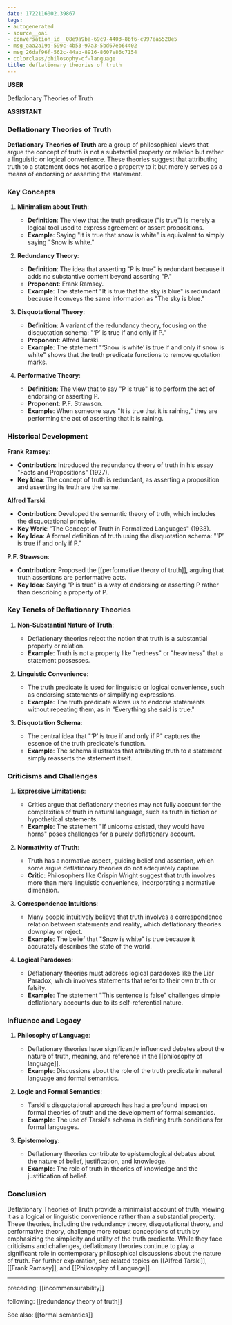 ```yaml
---
date: 1722116002.39867
tags:
- autogenerated
- source__oai
- conversation_id__08e9a9ba-69c9-4403-8bf6-c997ea5520e5
- msg_aaa2a19a-599c-4b53-97a3-5bd67eb64402
- msg_26daf96f-562c-44ab-8916-8607e86c7154
- colorclass/philosophy-of-language
title: deflationary theories of truth
---
```


**USER**

Deflationary Theories of Truth


**ASSISTANT**

### Deflationary Theories of Truth

**Deflationary Theories of Truth** are a group of philosophical views that argue the concept of truth is not a substantial property or relation but rather a linguistic or logical convenience. These theories suggest that attributing truth to a statement does not ascribe a property to it but merely serves as a means of endorsing or asserting the statement.

### Key Concepts

1. **Minimalism about Truth**:
   - **Definition**: The view that the truth predicate ("is true") is merely a logical tool used to express agreement or assert propositions.
   - **Example**: Saying "It is true that snow is white" is equivalent to simply saying "Snow is white."

2. **Redundancy Theory**:
   - **Definition**: The idea that asserting "P is true" is redundant because it adds no substantive content beyond asserting "P."
   - **Proponent**: Frank Ramsey.
   - **Example**: The statement "It is true that the sky is blue" is redundant because it conveys the same information as "The sky is blue."

3. **Disquotational Theory**:
   - **Definition**: A variant of the redundancy theory, focusing on the disquotation schema: "‘P’ is true if and only if P."
   - **Proponent**: Alfred Tarski.
   - **Example**: The statement "‘Snow is white’ is true if and only if snow is white" shows that the truth predicate functions to remove quotation marks.

4. **Performative Theory**:
   - **Definition**: The view that to say "P is true" is to perform the act of endorsing or asserting P.
   - **Proponent**: P.F. Strawson.
   - **Example**: When someone says "It is true that it is raining," they are performing the act of asserting that it is raining.

### Historical Development

**Frank Ramsey**:
- **Contribution**: Introduced the redundancy theory of truth in his essay "Facts and Propositions" (1927).
- **Key Idea**: The concept of truth is redundant, as asserting a proposition and asserting its truth are the same.

**Alfred Tarski**:
- **Contribution**: Developed the semantic theory of truth, which includes the disquotational principle.
- **Key Work**: "The Concept of Truth in Formalized Languages" (1933).
- **Key Idea**: A formal definition of truth using the disquotation schema: "‘P’ is true if and only if P."

**P.F. Strawson**:
- **Contribution**: Proposed the [[performative theory of truth]], arguing that truth assertions are performative acts.
- **Key Idea**: Saying "P is true" is a way of endorsing or asserting P rather than describing a property of P.

### Key Tenets of Deflationary Theories

1. **Non-Substantial Nature of Truth**:
   - Deflationary theories reject the notion that truth is a substantial property or relation.
   - **Example**: Truth is not a property like "redness" or "heaviness" that a statement possesses.

2. **Linguistic Convenience**:
   - The truth predicate is used for linguistic or logical convenience, such as endorsing statements or simplifying expressions.
   - **Example**: The truth predicate allows us to endorse statements without repeating them, as in "Everything she said is true."

3. **Disquotation Schema**:
   - The central idea that "‘P’ is true if and only if P" captures the essence of the truth predicate's function.
   - **Example**: The schema illustrates that attributing truth to a statement simply reasserts the statement itself.

### Criticisms and Challenges

1. **Expressive Limitations**:
   - Critics argue that deflationary theories may not fully account for the complexities of truth in natural language, such as truth in fiction or hypothetical statements.
   - **Example**: The statement "If unicorns existed, they would have horns" poses challenges for a purely deflationary account.

2. **Normativity of Truth**:
   - Truth has a normative aspect, guiding belief and assertion, which some argue deflationary theories do not adequately capture.
   - **Critic**: Philosophers like Crispin Wright suggest that truth involves more than mere linguistic convenience, incorporating a normative dimension.

3. **Correspondence Intuitions**:
   - Many people intuitively believe that truth involves a correspondence relation between statements and reality, which deflationary theories downplay or reject.
   - **Example**: The belief that "Snow is white" is true because it accurately describes the state of the world.

4. **Logical Paradoxes**:
   - Deflationary theories must address logical paradoxes like the Liar Paradox, which involves statements that refer to their own truth or falsity.
   - **Example**: The statement "This sentence is false" challenges simple deflationary accounts due to its self-referential nature.

### Influence and Legacy

1. **Philosophy of Language**:
   - Deflationary theories have significantly influenced debates about the nature of truth, meaning, and reference in the [[philosophy of language]].
   - **Example**: Discussions about the role of the truth predicate in natural language and formal semantics.

2. **Logic and Formal Semantics**:
   - Tarski's disquotational approach has had a profound impact on formal theories of truth and the development of formal semantics.
   - **Example**: The use of Tarski's schema in defining truth conditions for formal languages.

3. **Epistemology**:
   - Deflationary theories contribute to epistemological debates about the nature of belief, justification, and knowledge.
   - **Example**: The role of truth in theories of knowledge and the justification of belief.

### Conclusion

Deflationary Theories of Truth provide a minimalist account of truth, viewing it as a logical or linguistic convenience rather than a substantial property. These theories, including the redundancy theory, disquotational theory, and performative theory, challenge more robust conceptions of truth by emphasizing the simplicity and utility of the truth predicate. While they face criticisms and challenges, deflationary theories continue to play a significant role in contemporary philosophical discussions about the nature of truth. For further exploration, see related topics on [[Alfred Tarski]], [[Frank Ramsey]], and [[Philosophy of Language]].


---

preceding: [[incommensurability]]  


following: [[redundancy theory of truth]]

See also: [[formal semantics]]